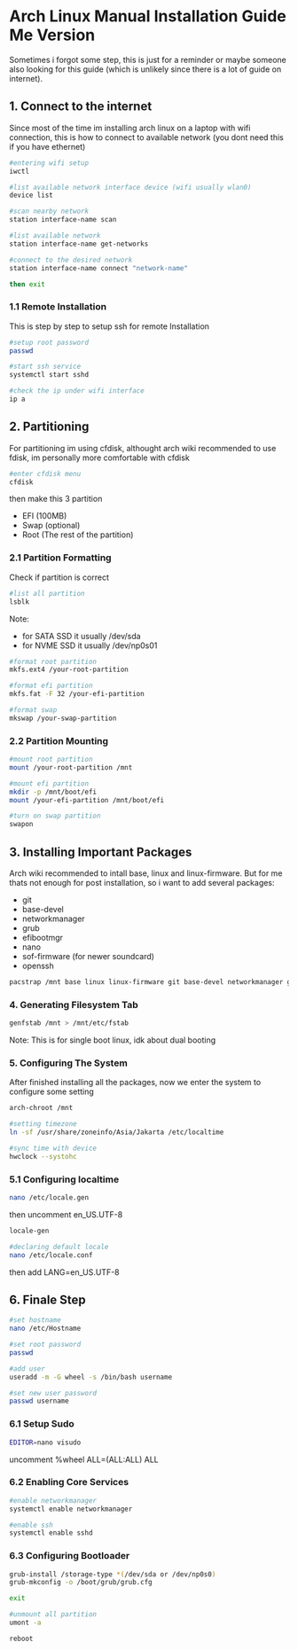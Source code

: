# Arch Linux Manual Installation Guide Me Version

Sometimes i forgot some step, this is just for a reminder or maybe someone also looking for this guide (which is unlikely since there is a lot of guide on internet).

## 1. Connect to the internet

Since most of the time im installing arch linux on a laptop with wifi connection, this is how to connect to available network (you dont need this if you have ethernet)

```bash
#entering wifi setup
iwctl

#list available network interface device (wifi usually wlan0)
device list

#scan nearby network
station interface-name scan

#list available network
station interface-name get-networks

#connect to the desired network
station interface-name connect "network-name"

then exit
```

### 1.1 Remote Installation

This is step by step to setup ssh for remote Installation

```bash
#setup root password
passwd

#start ssh service
systemctl start sshd

#check the ip under wifi interface
ip a
```

## 2. Partitioning

For partitioning im using cfdisk, althought arch wiki recommended to use fdisk, im personally more comfortable with cfdisk

```bash
#enter cfdisk menu
cfdisk
```
then make this 3 partition
- EFI (100MB)
- Swap (optional)
- Root (The rest of the partition)

### 2.1 Partition Formatting

Check if partition is correct
```bash
#list all partition
lsblk
```
Note:
- for SATA SSD it usually /dev/sda
- for NVME SSD it usually /dev/np0s01

```bash
#format root partition
mkfs.ext4 /your-root-partition

#format efi partition
mkfs.fat -F 32 /your-efi-partition

#format swap
mkswap /your-swap-partition
```

### 2.2 Partition Mounting

```bash
#mount root partition
mount /your-root-partition /mnt

#mount efi partition
mkdir -p /mnt/boot/efi
mount /your-efi-partition /mnt/boot/efi

#turn on swap partition
swapon
```

## 3. Installing Important Packages

Arch wiki recommended to intall base, linux and linux-firmware. But for me thats not enough for post installation, so i want to add several packages:
- git
- base-devel
- networkmanager
- grub
- efibootmgr
- nano
- sof-firmware (for newer soundcard)
- openssh

```bash
pacstrap /mnt base linux linux-firmware git base-devel networkmanager grub efibootmgr nano sof-firmware openssh
```

### 4. Generating Filesystem Tab

```bash
genfstab /mnt > /mnt/etc/fstab
```

Note:
This is for single boot linux, idk about dual booting


### 5. Configuring The System
After finished installing all the packages, now we enter the system to configure some setting

```bash
arch-chroot /mnt

#setting timezone
ln -sf /usr/share/zoneinfo/Asia/Jakarta /etc/localtime

#sync time with device
hwclock --systohc
```

### 5.1 Configuring localtime

```bash
nano /etc/locale.gen
```

then uncomment en_US.UTF-8

```bash
locale-gen

#declaring default locale
nano /etc/locale.conf
```
then add LANG=en_US.UTF-8

## 6. Finale Step

```bash
#set hostname
nano /etc/Hostname

#set root password
passwd

#add user
useradd -m -G wheel -s /bin/bash username

#set new user password
passwd username
```

### 6.1 Setup Sudo

```bash
EDITOR=nano visudo
```
uncomment %wheel ALL=(ALL:ALL) ALL

### 6.2 Enabling Core Services

```bash
#enable networkmanager
systemctl enable networkmanager

#enable ssh
systemctl enable sshd
```

### 6.3 Configuring Bootloader

```bash
grub-install /storage-type *(/dev/sda or /dev/np0s0)
grub-mkconfig -o /boot/grub/grub.cfg

exit
```
```bash
#unmount all partition
umont -a

reboot
```

